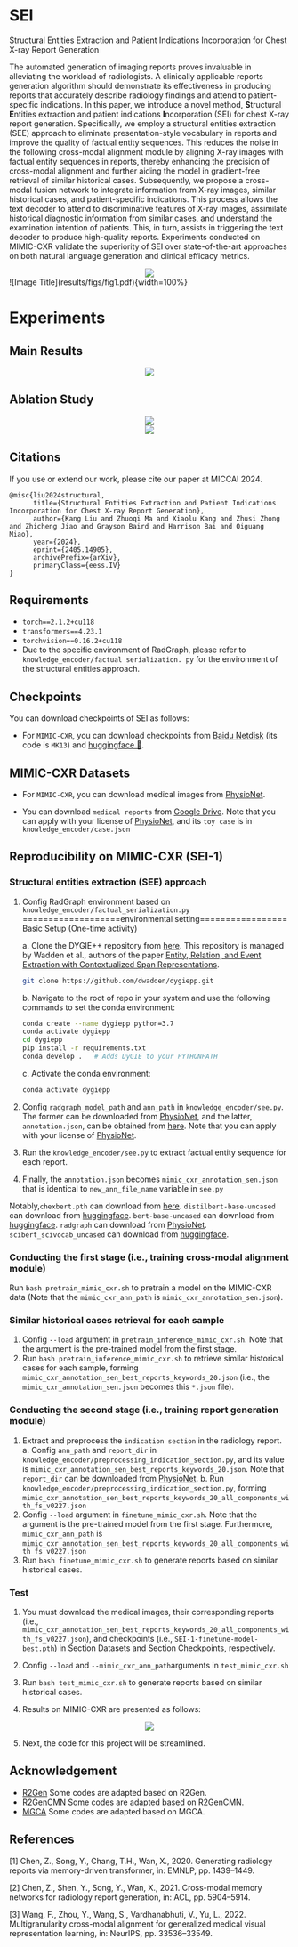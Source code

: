 # SEI
Structural Entities Extraction and Patient Indications Incorporation for Chest X-ray Report Generation

The automated generation of imaging reports proves invaluable in alleviating the workload of radiologists. A clinically applicable reports generation algorithm should demonstrate its effectiveness in producing reports that accurately describe radiology findings and attend to patient-specific indications. In this paper, we introduce a novel method, **S**tructural **E**ntities extraction and patient indications **I**ncorporation (SEI) for chest X-ray report generation. Specifically, we employ a structural entities extraction (SEE) approach to eliminate presentation-style vocabulary in reports and improve the quality of factual entity sequences. This reduces the noise in the following cross-modal alignment module by aligning X-ray images with factual entity sequences in reports, thereby enhancing the precision of cross-modal alignment and further aiding the model in gradient-free retrieval of similar historical cases. Subsequently, we propose a cross-modal fusion network to integrate information from X-ray images, similar historical cases, and patient-specific indications. This process allows the text decoder to attend to discriminative features of X-ray images, assimilate historical diagnostic information from similar cases, and understand the examination intention of patients. This, in turn, assists in triggering the text decoder to produce high-quality reports. Experiments conducted on MIMIC-CXR validate the superiority of SEI over state-of-the-art approaches on both natural language generation and clinical efficacy metrics. 
<div align=center><img src="results/figs/fig1.pdf"></div>
![Image Title](results/figs/fig1.pdf){width=100%}

# Experiments
## Main Results
<div align=center><img src="main_results.png"></div>

## Ablation Study
<div align=center><img src="ablation_study.png"></div>
<div align=center><img src="results/figs/fig2.pdf"></div>


## Citations

If you use or extend our work, please cite our paper at MICCAI 2024.

```
@misc{liu2024structural,
      title={Structural Entities Extraction and Patient Indications Incorporation for Chest X-ray Report Generation}, 
      author={Kang Liu and Zhuoqi Ma and Xiaolu Kang and Zhusi Zhong and Zhicheng Jiao and Grayson Baird and Harrison Bai and Qiguang Miao},
      year={2024},
      eprint={2405.14905},
      archivePrefix={arXiv},
      primaryClass={eess.IV}
}
```

## Requirements

- `torch==2.1.2+cu118`
- `transformers==4.23.1`
- `torchvision==0.16.2+cu118`
- Due to the specific environment of RadGraph,  please refer to `knowledge_encoder/factual serialization. py` for the environment of the structural entities approach.


## Checkpoints

You can download checkpoints of SEI as follows:

- For `MIMIC-CXR`, you can download checkpoints from [Baidu Netdisk](https://pan.baidu.com/s/15SW1k3xZ57S06FUeqpclAA) (its code is `MK13`) and [huggingface 🤗](https://huggingface.co/MK-runner/SEI/tree/main).

## MIMIC-CXR Datasets

- For `MIMIC-CXR`, you can download medical images from [PhysioNet](https://physionet.org/content/mimic-cxr/2.0.0/).

- You can download `medical reports` from [Google Drive](https://drive.google.com/file/d/1iWdFINSAJ7F97I4rTGddIziJAb-1sL3l/view?usp=drive_link). Note that you can apply with your license of [PhysioNet](https://physionet.org/content/mimic-cxr-jpg/2.0.0/), and its `toy case` is in `knowledge_encoder/case.json`

## Reproducibility on MIMIC-CXR (SEI-1)

### Structural entities extraction (SEE) approach

1. Config RadGraph environment based on `knowledge_encoder/factual_serialization.py`
   ===================environmental setting=================
    Basic Setup (One-time activity)

   a. Clone the DYGIE++ repository from [here](https://github.com/dwadden/dygiepp). This repository is managed by Wadden et al., authors of the paper [Entity, Relation, and Event Extraction with Contextualized Span Representations](https://www.aclweb.org/anthology/D19-1585.pdf).
    ```bash
   git clone https://github.com/dwadden/dygiepp.git
    ```
   b. Navigate to the root of repo in your system and use the following commands to set the conda environment:
    ```bash
   conda create --name dygiepp python=3.7
   conda activate dygiepp
   cd dygiepp
   pip install -r requirements.txt
   conda develop .   # Adds DyGIE to your PYTHONPATH
   ```
   c. Activate the conda environment:
    
    ```bash
   conda activate dygiepp
    ```
   
2. Config `radgraph_model_path` and `ann_path` in `knowledge_encoder/see.py`. The former can be downloaded from [PhysioNet](https://physionet.org/content/radgraph/1.0.0/), and the latter, `annotation.json`, can be obtained from [here](https://drive.google.com/file/d/1DS6NYirOXQf8qYieSVMvqNwuOlgAbM_E/view?usp=sharing). Note that you can apply with your license of [PhysioNet](https://physionet.org/content/mimic-cxr-jpg/2.0.0/).
3. Run the `knowledge_encoder/see.py` to extract factual entity sequence for each report.
4. Finally, the `annotation.json` becomes `mimic_cxr_annotation_sen.json` that is identical to `new_ann_file_name` variable in `see.py`

Notably,`chexbert.pth` can download from [here](https://stanfordmedicine.app.box.com/s/c3stck6w6dol3h36grdc97xoydzxd7w9). `distilbert-base-uncased` can download from [huggingface](https://huggingface.co/distilbert/distilbert-base-uncased). `bert-base-uncased` can download from [huggingface](https://huggingface.co/google-bert/bert-base-uncased). `radgraph` can download from [PhysioNet](https://physionet.org/content/radgraph/1.0.0/). `scibert_scivocab_uncased` can download from [huggingface](https://huggingface.co/allenai/scibert_scivocab_uncased). 

### Conducting the first stage (i.e., training cross-modal alignment module)

Run `bash pretrain_mimic_cxr.sh` to pretrain a model on the MIMIC-CXR data (Note that the `mimic_cxr_ann_path` is `mimic_cxr_annotation_sen.json`).

### Similar historical cases retrieval for each sample

1. Config `--load` argument in `pretrain_inference_mimic_cxr.sh`. Note that the argument is the pre-trained model from the first stage.
2. Run `bash pretrain_inference_mimic_cxr.sh` to retrieve similar historical cases for each sample, forming `mimic_cxr_annotation_sen_best_reports_keywords_20.json` (i.e., the `mimic_cxr_annotation_sen.json` becomes this `*.json` file).

### Conducting the second stage (i.e., training report generation module)

1. Extract and preprocess the `indication section` in the radiology report.
   a. Config `ann_path` and `report_dir` in `knowledge_encoder/preprocessing_indication_section.py`, and its value is `mimic_cxr_annotation_sen_best_reports_keywords_20.json`. 
      Note that `report_dir` can be downloaded from [PhysioNet](https://physionet.org/content/mimic-cxr/2.0.0/). 
   b. Run `knowledge_encoder/preprocessing_indication_section.py`, forming `mimic_cxr_annotation_sen_best_reports_keywords_20_all_components_with_fs_v0227.json`
2. Config `--load` argument in `finetune_mimic_cxr.sh`. Note that the argument is the pre-trained model from the first stage. Furthermore, `mimic_cxr_ann_path` is `mimic_cxr_annotation_sen_best_reports_keywords_20_all_components_with_fs_v0227.json`
3. Run `bash finetune_mimic_cxr.sh` to generate reports based on similar historical cases.


### Test 

1. You must download the medical images, their corresponding reports (i.e., `mimic_cxr_annotation_sen_best_reports_keywords_20_all_components_with_fs_v0227.json`),  and checkpoints (i.e., `SEI-1-finetune-model-best.pth`) in Section Datasets and Section Checkpoints, respectively.

2. Config `--load` and `--mimic_cxr_ann_path`arguments in `test_mimic_cxr.sh`

3. Run `bash test_mimic_cxr.sh` to generate reports based on similar historical cases.

4. Results on MIMIC-CXR are presented as follows:

<div align=center><img src="sei_on_mimic_cxr.jpg"></div>


5. Next, the code for this project will be streamlined.


## Acknowledgement

- [R2Gen](https://github.com/zhjohnchan/R2Gen) Some codes are adapted based on R2Gen.
- [R2GenCMN](https://github.com/zhjohnchan/R2GenCMN) Some codes are adapted based on R2GenCMN.
- [MGCA](https://github.com/HKU-MedAI/MGCA) Some codes are adapted based on MGCA.

## References

[1] Chen, Z., Song, Y., Chang, T.H., Wan, X., 2020. Generating radiology reports via memory-driven transformer, in: EMNLP, pp. 1439–1449. 

[2] Chen, Z., Shen, Y., Song, Y., Wan, X., 2021. Cross-modal memory networks for radiology report generation, in: ACL, pp. 5904–5914. 

[3] Wang, F., Zhou, Y., Wang, S., Vardhanabhuti, V., Yu, L., 2022. Multigranularity cross-modal alignment for generalized medical visual representation learning, in: NeurIPS, pp. 33536–33549.
